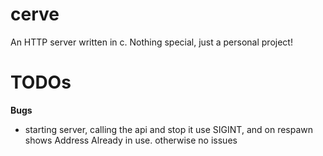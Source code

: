 # cerve

An HTTP server written in c.
Nothing special, just a personal project!

# TODOs

**Bugs**

- starting server, calling the api and stop it use SIGINT, and on respawn shows Address Already in use. otherwise no issues

